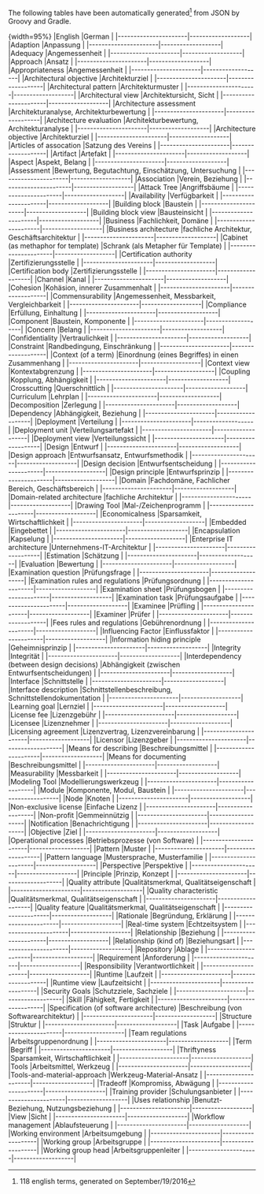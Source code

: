 
The following tables have been automatically generated[^TransTableGenerationDate]
from JSON by Groovy and Gradle.

[^TransTableGenerationDate]:118 english terms, generated on September/19/2016



{width=95%}
|English     |German  |
|----------------------|-------------------|
|Adaption |Anpassung |
|----------------------|-------------------|
|Adequacy |Angemessenheit |
|----------------------|-------------------|
|Approach |Ansatz |
|----------------------|-------------------|
|Appropriateness |Angemessenheit |
|----------------------|-------------------|
|Architectural objective |Architekturziel |
|----------------------|-------------------|
|Architectural pattern |Architekturmuster |
|----------------------|-------------------|
|Architectural view |Architektursicht, Sicht |
|----------------------|-------------------|
|Architecture assessment |Architekturanalyse, Architekturbewertung |
|----------------------|-------------------|
|Architecture evaluation |Architekturbewertung, Architekturanalyse |
|----------------------|-------------------|
|Architecture objective |Architekturziel |
|----------------------|-------------------|
|Articles of assocation |Satzung des Vereins |
|----------------------|-------------------|
|Artifact |Artefakt |
|----------------------|-------------------|
|Aspect |Aspekt, Belang |
|----------------------|-------------------|
|Assessment |Bewertung, Begutachtung, Einschätzung, Untersuchung |
|----------------------|-------------------|
|Association |Verein, Beziehung |
|----------------------|-------------------|
|Attack Tree |Angriffsbäume |
|----------------------|-------------------|
|Availability |Verfügbarkeit |
|----------------------|-------------------|
|Building block |Baustein |
|----------------------|-------------------|
|Building block view |Bausteinsicht |
|----------------------|-------------------|
|Business |Fachlichkeit, Domäne |
|----------------------|-------------------|
|Business architecture |fachliche Architektur, Geschäftsarchitektur |
|----------------------|-------------------|
|Cabinet (as methaphor for template) |Schrank (als Metapher für Template) |
|----------------------|-------------------|
|Certification authority |Zertifizierungsstelle |
|----------------------|-------------------|
|Certification body |Zertifizierungsstelle |
|----------------------|-------------------|
|Channel |Kanal |
|----------------------|-------------------|
|Cohesion |Kohäsion, innerer Zusammenhalt |
|----------------------|-------------------|
|Commensurability |Angemessenheit, Messbarkeit, Vergleichbarkeit |
|----------------------|-------------------|
|Compliance |Erfüllung, Einhaltung |
|----------------------|-------------------|
|Component |Baustein, Komponente |
|----------------------|-------------------|
|Concern |Belang |
|----------------------|-------------------|
|Confidentiality |Vertraulichkeit |
|----------------------|-------------------|
|Constraint |Randbedingung, Einschränkung |
|----------------------|-------------------|
|Context (of a term) |Einordnung (eines Begriffes) in einen Zusammenhang |
|----------------------|-------------------|
|Context view |Kontextabgrenzung |
|----------------------|-------------------|
|Coupling |Kopplung, Abhängigkeit |
|----------------------|-------------------|
|Crosscutting |Querschnittlich |
|----------------------|-------------------|
|Curriculum |Lehrplan |
|----------------------|-------------------|
|Decomposition |Zerlegung |
|----------------------|-------------------|
|Dependency |Abhängigkeit, Beziehung |
|----------------------|-------------------|
|Deployment |Verteilung |
|----------------------|-------------------|
|Deployment unit |Verteilungsartefakt |
|----------------------|-------------------|
|Deployment view |Verteilungssicht |
|----------------------|-------------------|
|Design |Entwurf |
|----------------------|-------------------|
|Design approach |Entwurfsansatz, Entwurfsmethodik |
|----------------------|-------------------|
|Design decision |Entwurfsentscheidung |
|----------------------|-------------------|
|Design principle |Entwurfsprinzip |
|----------------------|-------------------|
|Domain |Fachdomäne, Fachlicher Bereich, Geschäftsbereich |
|----------------------|-------------------|
|Domain-related architecture |fachliche Architektur |
|----------------------|-------------------|
|Drawing Tool |Mal-/Zeichenprogramm |
|----------------------|-------------------|
|Economicalness |Sparsamkeit, Wirtschaftlichkeit |
|----------------------|-------------------|
|Embedded |Eingebettet |
|----------------------|-------------------|
|Encapsulation |Kapselung |
|----------------------|-------------------|
|Enterprise IT architecture |Unternehmens-IT-Architektur |
|----------------------|-------------------|
|Estimation |Schätzung |
|----------------------|-------------------|
|Evaluation |Bewertung |
|----------------------|-------------------|
|Examination question |Prüfungsfrage |
|----------------------|-------------------|
|Examination rules and regulations |Prüfungsordnung |
|----------------------|-------------------|
|Examination sheet |Prüfungsbogen |
|----------------------|-------------------|
|Examination task |Prüfungsaufgabe |
|----------------------|-------------------|
|Examinee |Prüfling |
|----------------------|-------------------|
|Examiner |Prüfer |
|----------------------|-------------------|
|Fees rules and regulations |Gebührenordnung |
|----------------------|-------------------|
|Influencing Factor |Einflussfaktor |
|----------------------|-------------------|
|Information hiding principle |Geheimnisprinzip |
|----------------------|-------------------|
|Integrity |Integrität |
|----------------------|-------------------|
|Interdependency (between design decisions) |Abhängigkeit (zwischen Entwurfsentscheidungen) |
|----------------------|-------------------|
|Interface |Schnittstelle |
|----------------------|-------------------|
|Interface description |Schnittstellenbeschreibung, Schnittstellendokumentation |
|----------------------|-------------------|
|Learning goal |Lernziel |
|----------------------|-------------------|
|License fee |Lizenzgebühr |
|----------------------|-------------------|
|Licensee |Lizenznehmer |
|----------------------|-------------------|
|Licensing agreement |Lizenzvertrag, Lizenzvereinbarung |
|----------------------|-------------------|
|Licensor |Lizenzgeber |
|----------------------|-------------------|
|Means for describing |Beschreibungsmittel |
|----------------------|-------------------|
|Means for documenting |Beschreibungsmittel |
|----------------------|-------------------|
|Measurability |Messbarkeit |
|----------------------|-------------------|
|Modeling Tool |Modellierungswerkzeug |
|----------------------|-------------------|
|Module |Komponente, Modul, Baustein |
|----------------------|-------------------|
|Node |Knoten |
|----------------------|-------------------|
|Non-exclusive license |Einfache Lizenz |
|----------------------|-------------------|
|Non-profit |Gemmeinnützig |
|----------------------|-------------------|
|Notification |Benachrichtigung |
|----------------------|-------------------|
|Objective |Ziel |
|----------------------|-------------------|
|Operational processes |Betriebsprozesse (von Software) |
|----------------------|-------------------|
|Pattern |Muster |
|----------------------|-------------------|
|Pattern language |Mustersprache, Musterfamilie |
|----------------------|-------------------|
|Perspective |Perspektive |
|----------------------|-------------------|
|Principle |Prinzip, Konzept |
|----------------------|-------------------|
|Quality attribute |Qualitätsmerkmal, Qualitätseigenschaft |
|----------------------|-------------------|
|Quality characteristic |Qualitätsmerkmal, Qualitätseigenschaft |
|----------------------|-------------------|
|Quality feature |Qualitätsmerkmal, Qualitätseigenschaft |
|----------------------|-------------------|
|Rationale |Begründung, Erklärung |
|----------------------|-------------------|
|Real-time system |Echtzeitsystem |
|----------------------|-------------------|
|Relationship |Beziehung |
|----------------------|-------------------|
|Relationship (kind of) |Beziehungsart |
|----------------------|-------------------|
|Repository |Ablage |
|----------------------|-------------------|
|Requirement |Anforderung |
|----------------------|-------------------|
|Responsibility |Verantwortlichkeit |
|----------------------|-------------------|
|Runtime |Laufzeit |
|----------------------|-------------------|
|Runtime view |Laufzeitsicht |
|----------------------|-------------------|
|Security Goals |Schutzziele, Sachziele |
|----------------------|-------------------|
|Skill |Fähigkeit, Fertigkeit |
|----------------------|-------------------|
|Specification (of software architecture) |Beschreibung (von Softwarearchitektur) |
|----------------------|-------------------|
|Structure |Struktur |
|----------------------|-------------------|
|Task |Aufgabe |
|----------------------|-------------------|
|Team regulations |Arbeitsgruppenordnung |
|----------------------|-------------------|
|Term |Begriff |
|----------------------|-------------------|
|Thriftyness |Sparsamkeit, Wirtschaftlichkeit |
|----------------------|-------------------|
|Tools |Arbeitsmittel, Werkzeug |
|----------------------|-------------------|
|Tools-and-material-approach |Werkzeug-Material-Ansatz |
|----------------------|-------------------|
|Tradeoff |Kompromiss, Abwägung |
|----------------------|-------------------|
|Training provider |Schulungsanbieter |
|----------------------|-------------------|
|Uses relationship |Benutzt-Beziehung, Nutzungsbeziehung |
|----------------------|-------------------|
|View |Sicht |
|----------------------|-------------------|
|Workflow management |Ablaufsteuerung |
|----------------------|-------------------|
|Working environment |Arbeitsumgebung |
|----------------------|-------------------|
|Working group |Arbeitsgruppe |
|----------------------|-------------------|
|Working group head |Arbeitsgruppenleiter |
|----------------------|-------------------|
